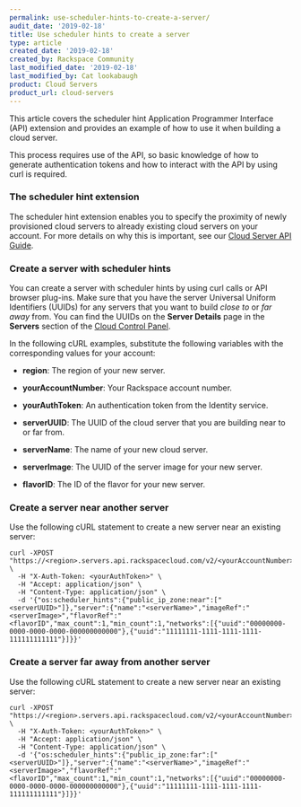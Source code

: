 ```yaml
---
permalink: use-scheduler-hints-to-create-a-server/
audit_date: '2019-02-18'
title: Use scheduler hints to create a server
type: article
created_date: '2019-02-18'
created_by: Rackspace Community
last_modified_date: '2019-02-18'
last_modified_by: Cat lookabaugh
product: Cloud Servers
product_url: cloud-servers
---
```


This article covers the scheduler hint Application Programmer Interface (API)
extension and provides an example of how to use it when building a cloud server.

This process requires use of the API, so basic knowledge of how to generate
authentication tokens and how to interact with the API by using curl is required.

### The scheduler hint extension

The scheduler hint extension enables you to specify the proximity of newly
provisioned cloud servers to already existing cloud servers on your account.
For more details on why this is important, see our
[Cloud Server API Guide](https://docs.rackspace.com/docs/cloud-servers/v2/extensions/ext-sched-hint/).

### Create a server with scheduler hints

You can create a server with scheduler hints by using curl calls or API browser
plug-ins. Make sure that you have the server Universal Uniform Identifiers (UUIDs)
for any servers that you want to build *close to* or *far away* from. You can
find the UUIDs on the **Server Details** page in the **Servers** section of the
[Cloud Control Panel](https:\\login.rackspace.com).

In the following cURL examples, substitute the following variables with the
corresponding values for your account:

- **region**: The region of your new server.

- **yourAccountNumber**: Your Rackspace account number.

- **yourAuthToken**: An authentication token from the Identity service.

- **serverUUID**: The UUID of the cloud server that you are building near to or far from.

- **serverName**: The name of your new cloud server.

- **serverImage**: The UUID of the server image for your new server.

- **flavorID**: The ID of the flavor for your new server.


### Create a server near another server

Use the following cURL statement to create a new server near an existing server:

    curl -XPOST "https://<region>.servers.api.rackspacecloud.com/v2/<yourAccountNumber>/servers" \
      -H "X-Auth-Token: <yourAuthToken>" \
      -H "Accept: application/json" \
      -H "Content-Type: application/json" \
      -d '{"os:scheduler_hints":{"public_ip_zone:near":["<serverUUID>"]},"server":{"name":"<serverName>","imageRef":"<serverImage>","flavorRef":"<flavorID","max_count":1,"min_count":1,"networks":[{"uuid":"00000000-0000-0000-0000-000000000000"},{"uuid":"11111111-1111-1111-1111-111111111111"}]}}'


### Create a server far away from another server

Use the following cURL statement to create a new server near an existing server:

    curl -XPOST "https://<region>.servers.api.rackspacecloud.com/v2/<yourAccountNumber>/servers" \
      -H "X-Auth-Token: <yourAuthToken>" \
      -H "Accept: application/json" \
      -H "Content-Type: application/json" \
      -d '{"os:scheduler_hints":{"public_ip_zone:far":["<serverUUID>"]},"server":{"name":"<serverName>","imageRef":"<serverImage>","flavorRef":"<flavorID","max_count":1,"min_count":1,"networks":[{"uuid":"00000000-0000-0000-0000-000000000000"},{"uuid":"11111111-1111-1111-1111-111111111111"}]}}'